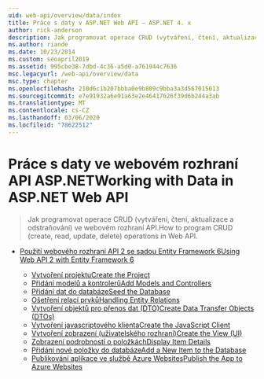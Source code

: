 ```yaml
---
uid: web-api/overview/data/index
title: Práce s daty v ASP.NET Web API – ASP.NET 4. x
author: rick-anderson
description: Jak programovat operace CRUD (vytváření, čtení, aktualizace, odstranění) ve webovém rozhraní API pro ASP.NET 4. x.
ms.author: riande
ms.date: 10/23/2014
ms.custom: seoapril2019
ms.assetid: 995cbe38-7dbd-4c36-a5d0-a761944c7636
msc.legacyurl: /web-api/overview/data
msc.type: chapter
ms.openlocfilehash: 210d6c1b207bbba0e9b809c9bba3a3d567015013
ms.sourcegitcommit: e7e91932a6e91a63e2e46417626f39d6b244a3ab
ms.translationtype: MT
ms.contentlocale: cs-CZ
ms.lasthandoff: 03/06/2020
ms.locfileid: "78622512"
---
```

# <a name="working-with-data-in-aspnet-web-api"></a><span data-ttu-id="21151-103">Práce s daty ve webovém rozhraní API ASP.NET</span><span class="sxs-lookup"><span data-stu-id="21151-103">Working with Data in ASP.NET Web API</span></span>

> <span data-ttu-id="21151-104">Jak programovat operace CRUD (vytváření, čtení, aktualizace a odstraňování) ve webovém rozhraní API.</span><span class="sxs-lookup"><span data-stu-id="21151-104">How to program CRUD (create, read, update, delete) operations in Web API.</span></span>

- [<span data-ttu-id="21151-105">Použití webového rozhraní API 2 se sadou Entity Framework 6</span><span class="sxs-lookup"><span data-stu-id="21151-105">Using Web API 2 with Entity Framework 6</span></span>](using-web-api-with-entity-framework/index.md)

    - [<span data-ttu-id="21151-106">Vytvoření projektu</span><span class="sxs-lookup"><span data-stu-id="21151-106">Create the Project</span></span>](using-web-api-with-entity-framework/part-1.md)
    - [<span data-ttu-id="21151-107">Přidání modelů a kontrolerů</span><span class="sxs-lookup"><span data-stu-id="21151-107">Add Models and Controllers</span></span>](using-web-api-with-entity-framework/part-2.md)
    - [<span data-ttu-id="21151-108">Přidání dat do databáze</span><span class="sxs-lookup"><span data-stu-id="21151-108">Seed the Database</span></span>](using-web-api-with-entity-framework/part-3.md)
    - [<span data-ttu-id="21151-109">Ošetření relací prvků</span><span class="sxs-lookup"><span data-stu-id="21151-109">Handling Entity Relations</span></span>](using-web-api-with-entity-framework/part-4.md)
    - [<span data-ttu-id="21151-110">Vytvoření objektů pro přenos dat (DTO)</span><span class="sxs-lookup"><span data-stu-id="21151-110">Create Data Transfer Objects (DTOs)</span></span>](using-web-api-with-entity-framework/part-5.md)
    - [<span data-ttu-id="21151-111">Vytvoření javascriptového klienta</span><span class="sxs-lookup"><span data-stu-id="21151-111">Create the JavaScript Client</span></span>](using-web-api-with-entity-framework/part-6.md)
    - [<span data-ttu-id="21151-112">Vytvoření zobrazení (uživatelského rozhraní)</span><span class="sxs-lookup"><span data-stu-id="21151-112">Create the View (UI)</span></span>](using-web-api-with-entity-framework/part-7.md)
    - [<span data-ttu-id="21151-113">Zobrazení podrobností o položkách</span><span class="sxs-lookup"><span data-stu-id="21151-113">Display Item Details</span></span>](using-web-api-with-entity-framework/part-8.md)
    - [<span data-ttu-id="21151-114">Přidání nové položky do databáze</span><span class="sxs-lookup"><span data-stu-id="21151-114">Add a New Item to the Database</span></span>](using-web-api-with-entity-framework/part-9.md)
    - [<span data-ttu-id="21151-115">Publikování aplikace ve službě Azure Websites</span><span class="sxs-lookup"><span data-stu-id="21151-115">Publish the App to Azure Websites</span></span>](using-web-api-with-entity-framework/part-10.md)
